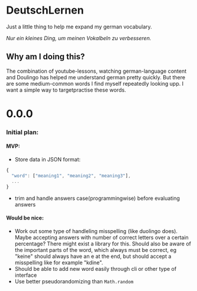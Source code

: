 # DeutschLernen
Just a little thing to help me expand my german vocabulary.

*Nur ein kleines Ding, um meinen Vokalbeln zu verbesseren.*

## Why am I doing this?
The combination of youtube-lessons, watching german-language content and Doulingo has helped me understand german pretty quickly. But there are some medium-common words I find myself repeatedly looking upp. I want a simple way to targetpractise these words. 


# 0.0.0
### Initial plan:
#### MVP:
* Store data in JSON format:
```javascript 
{
  "word": ["meaning1", "meaning2", "meaning3"],
  ...
}
```
* trim and handle answers case(programmingwise) before evaluating answers

#### Would be nice: 
* Work out some type of handleling misspelling (like duolingo does). Maybe accepting answers with number of correct letters over a certain percentage? There might exist a library for this. Should also be aware of the important parts of the word, which always must be correct, eg "keine" should always have an e at the end, but should accept a misspelling like for example "kdine".
* Should be able to add new word easily through cli or other type of interface
* Use better pseudorandomizing than ``Math.random``